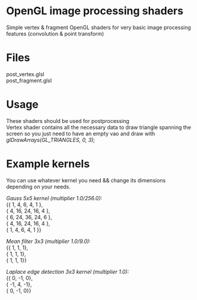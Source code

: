 # OpenGL image processing shaders
Simple vertex &amp; fragment OpenGL shaders for very basic image processing features (convolution &amp; point transform)

# Files
post_vertex.glsl   
post_fragment.glsl

# Usage
These shaders should be used for postprocessing  
Vertex shader contains all the necessary data to draw triangle spanning the screen so you just need to have an empty vao and draw with *glDrawArrays(GL_TRIANGLES, 0, 3);*

# Example kernels
You can use whatever kernel you need && change its dimensions depending on your needs.
   
*Gauss 5x5 kernel (multiplier 1.0/256.0):*     
{{ 1,  4,  6,  4, 1 },   
 { 4, 16, 24, 16, 4 },   
 { 6, 24, 36, 24, 6 },    
 { 4, 16, 24, 16, 4 },   
 { 1,  4,  6,  4, 1 }}

*Mean filter 3x3 (multiplier 1.0/9.0):*   
{{ 1, 1, 1},   
 { 1, 1, 1},   
 { 1, 1, 1}}   
 
 *Laplace edge detection 3x3 kernel (multiplier 1.0):*   
 {{ 0, -1,  0},   
 { -1,  4, -1},   
 {  0, -1,  0}}   

